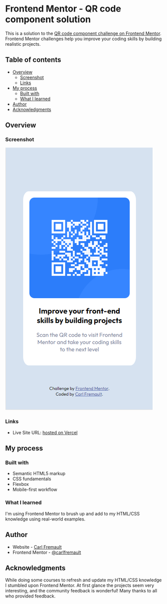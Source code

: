 # Frontend Mentor - QR code component solution

This is a solution to the [QR code component challenge on Frontend Mentor](https://www.frontendmentor.io/challenges/qr-code-component-iux_sIO_H). Frontend Mentor challenges help you improve your coding skills by building realistic projects.

## Table of contents

- [Overview](#overview)
  - [Screenshot](#screenshot)
  - [Links](#links)
- [My process](#my-process)
  - [Built with](#built-with)
  - [What I learned](#what-i-learned)
- [Author](#author)
- [Acknowledgments](#acknowledgments)

## Overview

### Screenshot

![](./images/qrcodecomp.png)

### Links

- Live Site URL: [hosted on Vercel](https://frontendmentor-qrcode-1s239ijey-carlfremault.vercel.app/)

## My process

### Built with

- Semantic HTML5 markup
- CSS fundamentals
- Flexbox
- Mobile-first workflow

### What I learned

I'm using Frontend Mentor to brush up and add to my HTML/CSS knowledge using real-world examples.

## Author

- Website - [Carl Fremault](https://carlfremault.com)
- Frontend Mentor - [@carlfremault](https://www.frontendmentor.io/profile/carlfremault)

## Acknowledgments

While doing some courses to refresh and update my HTML/CSS knowledge I stumbled upon Frontend Mentor. At first glance the projects seem very interesting, and the community feedback is wonderful! Many thanks to all who provided feedback.
